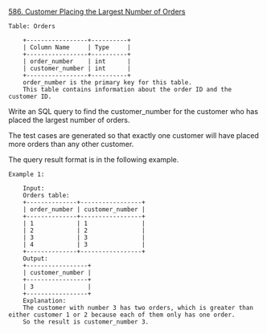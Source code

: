 <a href='https://leetcode.com/problems/customer-placing-the-largest-number-of-orders'>586. Customer Placing the Largest Number of Orders</a>


	Table: Orders

		+-----------------+----------+
		| Column Name     | Type     |
		+-----------------+----------+
		| order_number    | int      |
		| customer_number | int      |
		+-----------------+----------+
		order_number is the primary key for this table.
		This table contains information about the order ID and the customer ID.

 

Write an SQL query to find the customer_number for the customer who has placed the largest number of orders.

The test cases are generated so that exactly one customer will have placed more orders than any other customer.

The query result format is in the following example.

 

	Example 1:

		Input: 
		Orders table:
		+--------------+-----------------+
		| order_number | customer_number |
		+--------------+-----------------+
		| 1            | 1               |
		| 2            | 2               |
		| 3            | 3               |
		| 4            | 3               |
		+--------------+-----------------+
		Output: 
		+-----------------+
		| customer_number |
		+-----------------+
		| 3               |
		+-----------------+
		Explanation: 
		The customer with number 3 has two orders, which is greater than either customer 1 or 2 because each of them only has one order. 
		So the result is customer_number 3.
